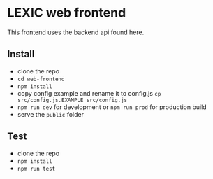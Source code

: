 # LEXIC web frontend

This frontend uses the backend api found here.


## Install

- clone the repo
- ```cd web-frontend```
- ```npm install```
- copy config example and rename it to config.js ```cp src/config.js.EXAMPLE src/config.js```
- ```npm run dev``` for development or ```npm run prod``` for production build
- serve the `public` folder

## Test
- clone the repo
- ```npm install```
- ```npm run test```